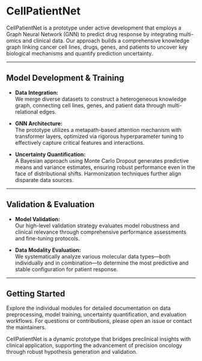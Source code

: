 # CellPatientNet

CellPatientNet is a prototype under active development that employs a Graph Neural Network (GNN) to predict drug response by integrating multi-omics and clinical data. Our approach builds a comprehensive knowledge graph linking cancer cell lines, drugs, genes, and patients to uncover key biological mechanisms and quantify prediction uncertainty.

---

## Model Development & Training

- **Data Integration:**  
  We merge diverse datasets to construct a heterogeneous knowledge graph, connecting cell lines, genes, and patient data through multi-relational edges.

- **GNN Architecture:**  
  The prototype utilizes a metapath-based attention mechanism with transformer layers, optimized via rigorous hyperparameter tuning to effectively capture critical features and interactions.

- **Uncertainty Quantification:**  
  A Bayesian approach using Monte Carlo Dropout generates predictive means and variance estimates, ensuring robust performance even in the face of distributional shifts. Harmonization techniques further align disparate data sources.

---

## Validation & Evaluation

- **Model Validation:**  
  Our high-level validation strategy evaluates model robustness and clinical relevance through comprehensive performance assessments and fine-tuning protocols.

- **Data Modality Evaluation:**  
  We systematically analyze various molecular data types—both individually and in combination—to determine the most predictive and stable configuration for patient response.

---

## Getting Started

Explore the individual modules for detailed documentation on data preprocessing, model training, uncertainty quantification, and evaluation workflows. For questions or contributions, please open an issue or contact the maintainers.

CellPatientNet is a dynamic prototype that bridges preclinical insights with clinical application, supporting the advancement of precision oncology through robust hypothesis generation and validation.
